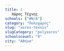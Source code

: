 ```yaml
---
title: |
   Χώρος Τέχνης
schools: ["#N/A"]
category: "Πολυχώρος"
slug: "xoros-texnis"
slugCategory: "polyxoros"
schoolscount: "0"
city: "Αθήνα"
---
```


